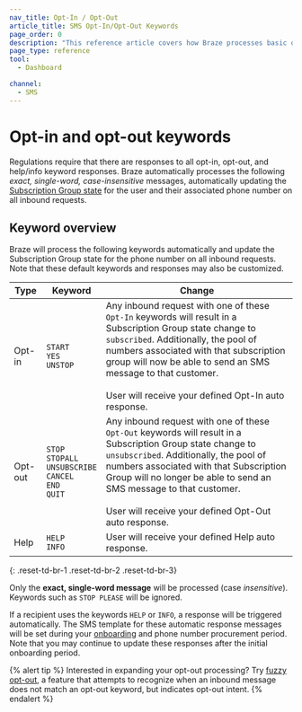 ```yaml
---
nav_title: Opt-In / Opt-Out
article_title: SMS Opt-In/Opt-Out Keywords
page_order: 0
description: "This reference article covers how Braze processes basic opt-in and opt-out keywords for SMS messaging."
page_type: reference
tool:
  - Dashboard

channel:
  - SMS
---
```


# Opt-in and opt-out keywords

Regulations require that there are responses to all opt-in, opt-out, and help/info keyword responses. Braze automatically processes the following _exact, single-word, case-insensitive_ messages, automatically updating the [Subscription Group state]({{site.baseurl}}/user_guide/message_building_by_channel/sms/sms_subscription_group/) for the user and their associated phone number on all inbound requests.

## Keyword overview

Braze will process the following keywords automatically and update the Subscription Group state for the phone number on all inbound requests. Note that these default keywords and responses may also be customized. 

| Type | Keyword | Change |
|-|-------|---|
|Opt-in| `START`<br> `YES`<br> `UNSTOP` | Any inbound request with one of these `Opt-In` keywords will result in a Subscription Group state change to `subscribed`. Additionally, the pool of numbers associated with that subscription group will now be able to send an SMS message to that customer. <br><br>User will receive your defined Opt-In auto response.  |
|Opt-out| `STOP`<br> `STOPALL`<br> `UNSUBSCRIBE`<br> `CANCEL`<br> `END`<br> `QUIT` | Any inbound request with one of these `Opt-Out` keywords will result in a Subscription Group state change to `unsubscribed`. Additionally, the pool of numbers associated with that Subscription Group will no longer be able to send an SMS message to that customer.<br><br>User will receive your defined Opt-Out auto response. |
| Help | `HELP`<br> `INFO` | User will receive your defined Help auto response. |
{: .reset-td-br-1 .reset-td-br-2 .reset-td-br-3}

Only the **exact, single-word message** will be processed (case _insensitive_). Keywords such as `STOP PLEASE` will be ignored.

If a recipient uses the keywords `HELP` or `INFO`, a response will be triggered automatically. The SMS template for these automatic response messages will be set during your [onboarding][oblink] and phone number procurement period. Note that you may continue to update these responses after the initial onboarding period.

{% alert tip %}
Interested in expanding your opt-out processing? Try [fuzzy opt-out]({{site.baseurl}}/user_guide/message_building_by_channel/sms/keywords/fuzzy_opt_out/), a feature that attempts to recognize when an inbound message does not match an opt-out keyword, but indicates opt-out intent.
{% endalert %}

[oblink]: {{site.baseurl}}/user_guide/message_building_by_channel/sms/sms_subscription_group/#setup-process
